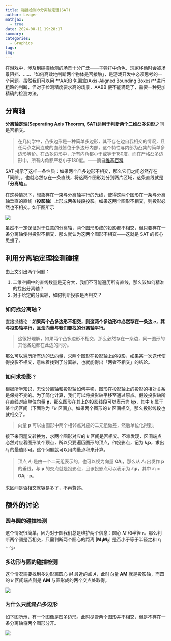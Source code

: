 ```yaml
---
title: 碰撞检测の分离轴定理(SAT)
author: Leager
mathjax:
  - true
date: 2024-08-11 19:28:17
summary:
categories:
  - Graphics
tags:
img:
---
```


在游戏中，涉及到碰撞检测的场景十分广泛——子弹打中角色、玩家移动时会被场景阻挡、……「如何高效地判断两个物体是否接触」，是游戏开发中必须思考的一个问题。虽然我们可以用 **AABB 包围盒(Axis-Aligned Bounding Boxes)**进行粗略的判断，但对于检测精度要求高的场景，AABB 便不能满足了，需要一种更加精确的检测方法。

<!-- more -->

## 分离轴

**分离轴定理(Seperating Axis Theorem, SAT)**适用于判断两个二维**凸多边形**之间是否相交。

> 在几何学中，凸多边形是一种简单多边形，其不存在边自我相交的情况，且任两点之间连成的直线皆位于多边形内部，这个特性与内部为凸集的简单多边形等价。在凸多边形中，所有内角都小于或等于180度，而在严格凸多边形中，所有内角都严格小于180度。——摘自[维基百科](https://zh.wikipedia.org/wiki/%E5%87%B8%E5%A4%9A%E8%BE%B9%E5%BD%A2)

SAT 揭示了这样一条性质：如果两个凸多边形不相交，那么它们之间必然存在「间隙」，也就必然存在一条直线，将这两个图形划分到两片区域，这条直线就是「**分离轴**」。

在这种情况下，想象存在一束与分离轴平行的光线，使得这两个图形在一条与分离轴垂直的直线（**投影轴**）上形成两条线段投影。如果这两个图形不相交，则投影必然也不相交。如下图所示

<img src="project.png">

虽然不一定保证对于任意的分离轴，两个图形形成的投影都不相交，但只要存在一条分离轴使得投影不相交，那么就认为这两个图形不相交——这就是 SAT 的核心思想了。

## 利用分离轴定理检测碰撞

由上文引出两个问题：

1. 二维空间中的直线数量是无穷大，我们不可能遍历所有直线，那么该如何精准的找出分离轴？
2. 对于给定的分离轴，如何判断投影是否相交？

### 如何找分离轴？

直接抛结论：**如果两个凸多边形不相交，则这两个多边形中必然存在一条边 $e$，其与投影轴平行，且法向量与我们要找的分离轴平行。**

> 这很好理解，如果两个凸多边形不相交，那么必然存在一条边，同一图形的其他各边都在此边的同旁。

那么可以遍历所有边的法向量，求两个图形在投影轴上的投影，如果某一次迭代使得投影不相交，意味着找到了分离轴，也就能得出「两者不相交」的结论。

### 如何求投影？

根据所学知识，无论分离轴和投影轴如何平移，图形在投影轴上的投影的相对关系是保持不变的。为了简化计算，我们可以将投影轴平移至通过原点。假设投影轴所在直线对应单位向量 $\mathbf{p}$，那么图形在其上的投影线段可以表示为 $k\mathbf{p}$，其中 $k$ 属于某个闭区间（下面称为「$k$ 区间」）。如果两个图形的 $k$ 区间相交，那么投影线段也就相交了。

> 向量 $\mathbf{p}$ 可以由图形中两个相邻点对应的二元组做差，然后单位化得到。

接下来问题又转换为，求两个图形对应的 $k$ 区间是否相交。不难发现，区间端点必然对应着图形某个顶点，所以只要遍历图形的顶点，作投影点，记为 $k_i\mathbf{p}$，求出 $k_i$ 的最值即可。这个问题就可以用向量点积来计算。

> 顶点 $A_i$ 是由一个二元组表示的，也可以视为向量 $\mathbf{OA_i}$，那么从 $A_i$ 出发作 $\mathbf{p}$ 的垂线，与 $\mathbf{p}$ 的交点就是投影点，且该投影点可以表示为 $k_i\mathbf{p}$，其中 $k_i = \mathbf{OA_i}·\mathbf{p}$。

求区间是否相交就容易多了，不再赘述。

## 额外的讨论

### 圆与圆的碰撞检测

这个情况很简单，因为对于圆我们总是维护两个信息：圆心 $M$ 和半径 $r$。那么判断两个圆是否相交，只需判断两个圆心的距离 $|\mathbf{M_1M_2}|$ 是否小于等于半径之和 $r_1+r_2$。

### 多边形与圆的碰撞检测

这个情况需要找到多边形离圆心 $M$ 最近的点 $A$，此时向量 $\mathbf{AM}$ 就是投影轴，而圆的 $k$ 区间端点则是 $\mathbf{AM}$ 与圆形成的两个交点处取得。

<img src="多边形与圆.png">

### 为什么只能是凸多边形

如下图所示，有一个图像是凹多边形。此时尽管两个图形并不相交，但是不存在一条分离轴将两个图形分开。

<img src="凹多边形.png">